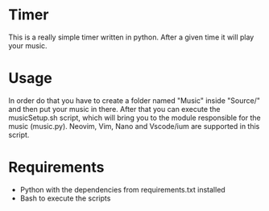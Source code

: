 # Timer

This is a really simple timer written in python. After a given time it will play your music. 

# Usage

In order do that you have to create a folder named "Music" inside "Source/" and then put your music in there.
After that you can execute the musicSetup.sh script, which will bring you to the module responsible for the music (music.py).
Neovim, Vim, Nano and Vscode/ium are supported in this script.

# Requirements

- Python with the dependencies from requirements.txt installed
- Bash to execute the scripts
